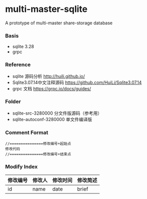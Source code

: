 # multi-master-sqlite
A prototype of multi-master share-storage database

### Basis

+ sqlite 3.28
+ grpc

### Reference

+ sqlite 源码分析 <http://huili.github.io/>
+ Sqlite3.07.14中文注释源码 <https://github.com/HuiLi/Sqlite3.07.14>
+ grpc 文档 <https://grpc.io/docs/guides/>

### Folder

+ sqlite-src-3280000 分文件版源码（参考用）
+ sqlite-autoconf-3280000 单文件编译版

### Comment Format
```
//===============修改编号+起始点
修改代码
//===============修改编号+结束点
```
### Modify Index
| 修改编号 | 修改人 | 修改时间 | 修改简述 |
| ------ | ------ | ------ | ------ |
| id  | name | date | brief |
